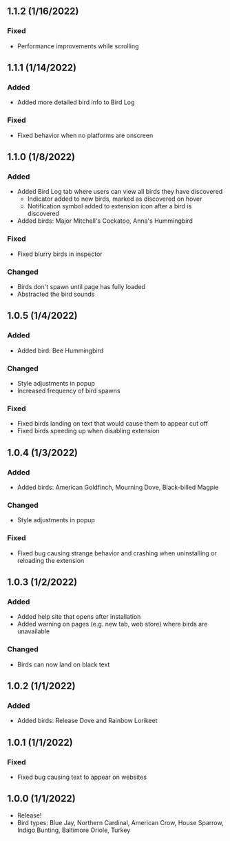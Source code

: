 ## 1.1.2 (1/16/2022)

### Fixed

- Performance improvements while scrolling

## 1.1.1 (1/14/2022)

### Added

- Added more detailed bird info to Bird Log

### Fixed

- Fixed behavior when no platforms are onscreen

## 1.1.0 (1/8/2022)

### Added

- Added Bird Log tab where users can view all birds they have discovered
  - Indicator added to new birds, marked as discovered on hover
  - Notification symbol added to extension icon after a bird is discovered
- Added birds: Major Mitchell's Cockatoo, Anna's Hummingbird

### Fixed

- Fixed blurry birds in inspector

### Changed

- Birds don't spawn until page has fully loaded
- Abstracted the bird sounds

## 1.0.5 (1/4/2022)

### Added

- Added bird: Bee Hummingbird

### Changed

- Style adjustments in popup
- Increased frequency of bird spawns

### Fixed

- Fixed birds landing on text that would cause them to appear cut off
- Fixed birds speeding up when disabling extension

## 1.0.4 (1/3/2022)

### Added

- Added birds: American Goldfinch, Mourning Dove, Black-billed Magpie

### Changed

- Style adjustments in popup

### Fixed

- Fixed bug causing strange behavior and crashing when uninstalling or reloading the extension

## 1.0.3 (1/2/2022)

### Added

- Added help site that opens after installation
- Added warning on pages (e.g. new tab, web store) where birds are unavailable

### Changed

- Birds can now land on black text

## 1.0.2 (1/1/2022)

### Added

- Added birds: Release Dove and Rainbow Lorikeet

## 1.0.1 (1/1/2022)

### Fixed

- Fixed bug causing text to appear on websites

## 1.0.0 (1/1/2022)

- Release!
- Bird types: Blue Jay, Northern Cardinal, American Crow, House Sparrow, Indigo Bunting, Baltimore Oriole, Turkey
